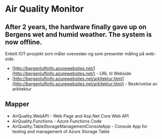 ﻿
# Air Quality Monitor

## After 2 years, the hardware finally gave up on Bergens wet and humid weather. The system is now offline.

Enkelt IOT-prosjekt som måler svevestøv og som presenter måling på web-side.

* [http://bergenluftinfo.azurewebsites.net/](http://bergenluftinfo.azurewebsites.net/) - URL til Webside
* [http://bergenluftinfo.azurewebsites.net/arkitektur.html](http://bergenluftinfo.azurewebsites.net/arkitektur.html) - Beskrivelse av arkitektur

## Mapper

* AirQuality.WebAPI - Web Page and Asp.Net Core Web API
* AirQuality.Functions - Azure Functions Code
* AirQuality.TableStorageManagementConsoleApp - Console App for testing and management of Azure Storage Table 

